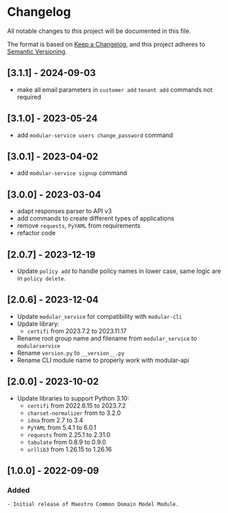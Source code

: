 # Changelog
All notable changes to this project will be documented in this file.

The format is based on [Keep a Changelog](https://keepachangelog.com/en/1.0.0/),
and this project adheres to [Semantic Versioning](https://semver.org/spec/v2.0.0.html).

## [3.1.1] - 2024-09-03
- make all email parameters in `customer add` `tenant add` commands not required

## [3.1.0] - 2023-05-24
- add `modular-service users change_password` command

## [3.0.1] - 2023-04-02
- add `modular-service signup` command

## [3.0.0] - 2023-03-04
- adapt responses parser to API v3
- add commands to create different types of applications
- remove `requests`, `PyYAML` from requirements
- refactor code

## [2.0.7] - 2023-12-19
- Update `policy add` to handle policy names in lower case, same logic are in
`policy delete`.

## [2.0.6] - 2023-12-04
- Update `modular_service` for compatibility with `modular-cli`
- Update library:
  - `certifi` from 2023.7.2 to 2023.11.17
- Rename root group name and filename from `modular_service` to `modularservice`
- Rename `version.py` to `__version__.py`
- Rename CLI module name to properly work with modular-api

## [2.0.0] - 2023-10-02
- Update libraries to support Python 3.10:
  - `certifi` from 2022.6.15 to 2023.7.2
  - `charset-normalizer` from  to 3.2.0
  - `idna` from 2.7 to 3.4
  - `PyYAML` from 5.4.1 to 6.0.1
  - `requests` from 2.25.1 to 2.31.0
  - `tabulate` from 0.8.9 to 0.9.0
  - `urllib3` from 1.26.15 to 1.26.16

## [1.0.0] - 2022-09-09
### Added
    - Initial release of Maestro Common Domain Model Module.

